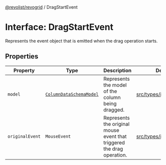 [@revolist/revogrid](README.md) / DragStartEvent

# Interface: DragStartEvent

Represents the event object that is emitted when the drag operation starts.

## Properties

| Property | Type | Description | Defined in |
| ------ | ------ | ------ | ------ |
| `model` | [`ColumnDataSchemaModel`](TypeAlias.ColumnDataSchemaModel.md) | Represents the model of the column being dragged. | [src/types/interfaces.ts:670](https://github.com/revolist/revogrid/blob/684eab34b16e993178d736466d35507eda9850cd/src/types/interfaces.ts#L670) |
| `originalEvent` | `MouseEvent` | Represents the original mouse event that triggered the drag operation. | [src/types/interfaces.ts:665](https://github.com/revolist/revogrid/blob/684eab34b16e993178d736466d35507eda9850cd/src/types/interfaces.ts#L665) |
